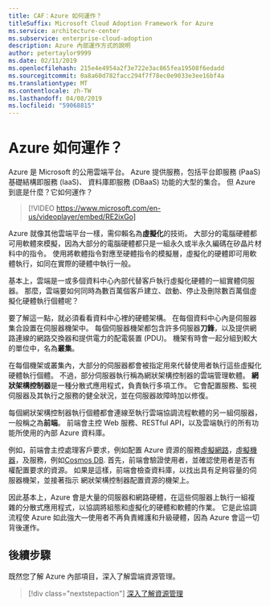 ```yaml
---
title: CAF：Azure 如何運作？
titleSuffix: Microsoft Cloud Adoption Framework for Azure
ms.service: architecture-center
ms.subservice: enterprise-cloud-adoption
description: Azure 內部運作方式的說明
author: petertaylor9999
ms.date: 02/11/2019
ms.openlocfilehash: 215e4e4954a2f3e722e3ac865fea19508f6edadd
ms.sourcegitcommit: 0a8a60d782facc294f7f78ec0e9033e3ee16bf4a
ms.translationtype: MT
ms.contentlocale: zh-TW
ms.lasthandoff: 04/08/2019
ms.locfileid: "59068815"
---
```

<!-- markdownlint-disable MD026 -->

# <a name="how-does-azure-work"></a>Azure 如何運作？

Azure 是 Microsoft 的公用雲端平台。 Azure 提供服務，包括平台即服務 (PaaS) 基礎結構即服務 (IaaS)、 資料庫即服務 (DBaaS) 功能的大型的集合。 但 Azure 到底是什麼？它如何運作？

<!-- markdownlint-disable MD034 -->

> [!VIDEO https://www.microsoft.com/en-us/videoplayer/embed/RE2ixGo]

<!-- markdownlint-enable MD034 -->

Azure 就像其他雲端平台一樣，需仰賴名為**虛擬化**的技術。 大部分的電腦硬體都可用軟體來模擬，因為大部分的電腦硬體都只是一組永久或半永久編碼在矽晶片材料中的指令。 使用將軟體指令對應至硬體指令的模擬層，虛擬化的硬體即可用軟體執行，如同在實際的硬體中執行一般。

基本上，雲端是一或多個資料中心內部代替客戶執行虛擬化硬體的一組實體伺服器。 那麼，雲端要如何同時為數百萬個客戶建立、啟動、停止及刪除數百萬個虛擬化硬體執行個體呢？

要了解這一點，就必須看看資料中心裡的硬體架構。  在每個資料中心內是伺服器集合設置在伺服器機架中。 每個伺服器機架都包含許多伺服器**刀鋒**，以及提供網路連線的網路交換器和提供電力的配電裝置 (PDU)。 機架有時會一起分組到較大的單位中，名為**叢集**。

在每個機架或叢集內，大部分的伺服器都會被指定用來代替使用者執行這些虛擬化硬體執行個體。 不過，部分伺服器執行稱為網狀架構控制器的雲端管理軟體。 **網狀架構控制器**是一種分散式應用程式，負責執行多項工作。 它會配置服務、監視伺服器及其執行之服務的健全狀況，並在伺服器故障時加以修復。

每個網狀架構控制器執行個體都會連線至執行雲端協調流程軟體的另一組伺服器，一般稱之為**前端**。 前端會主控 Web 服務、RESTful API，以及雲端執行的所有功能所使用的內部 Azure 資料庫。

例如，前端會主控處理客戶要求，例如配置 Azure 資源的服務[虛擬網路](/azure/virtual-network/virtual-networks-overview)，[虛擬機器](/azure/virtual-machines)，及服務，例如[Cosmos DB](/azure/cosmos-db/introduction). 首先，前端會驗證使用者，並確認使用者是否有權配置要求的資源。 如果是這樣，前端會檢查資料庫，以找出具有足夠容量的伺服器機架，並接著指示 網狀架構控制器配置資源的機架上。

因此基本上，Azure 會是大量的伺服器和網路硬體，在這些伺服器上執行一組複雜的分散式應用程式，以協調將組態和虛擬化的硬體和軟體的作業。 它是此協調流程使 Azure 如此強大&mdash;使用者不再負責維護和升級硬體，因為 Azure 會這一切背後運作。

## <a name="next-steps"></a>後續步驟

既然您了解 Azure 內部項目，深入了解雲端資源管理。

> [!div class="nextstepaction"]
> [深入了解資源管理](what-is-governance.md)

<!-- Links -->

[docs-add-users-to-aad]: /azure/active-directory/add-users-azure-active-directory?toc=/azure/architecture/cloud-adoption-guide/toc.json
